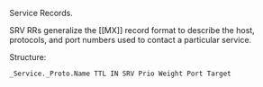 Service Records.

SRV RRs generalize the [[MX]] record format to describe the host, protocols, and port numbers used to contact a particular service.

Structure:
```
_Service._Proto.Name TTL IN SRV Prio Weight Port Target
```